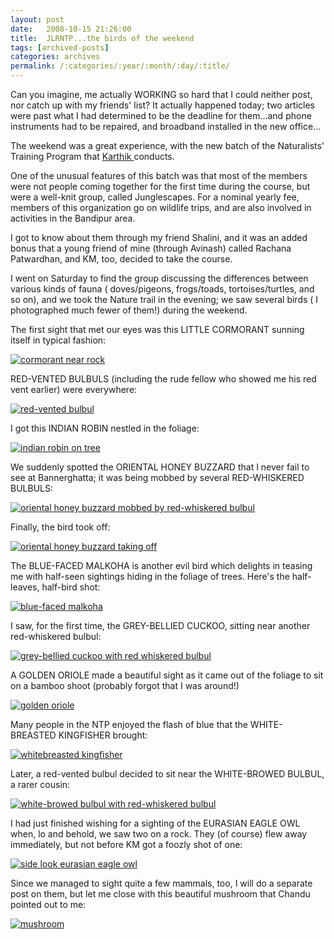 ```yaml
---
layout: post
date:	2008-10-15 21:26:00
title:  JLRNTP...the birds of the weekend
tags: [archived-posts]
categories: archives
permalink: /:categories/:year/:month/:day/:title/
---
```

Can you imagine, me actually WORKING so hard that I could neither post, nor catch up with my friends' list? It actually happened today; two articles were past what I had determined to be the deadline for them...and phone instruments had to be repaired, and broadband installed in the new office... 


The weekend was a great experience, with the new batch of the Naturalists' Training Program that <a href="http;//www.wildwanderer.com"> Karthik </a> conducts.

One of the unusual features of this batch was that most of the members were not people coming together for the first time during the course, but were a well-knit group, called Junglescapes. For a nominal yearly fee, members of this organization go on wildlife trips, and are also involved in activities in the Bandipur area.

I got to know about them through my friend Shalini, and it was an added bonus that a young friend of mine (through Avinash) called Rachana Patwardhan, and KM, too, decided to take the course. 

I went on Saturday to find the group discussing the differences between various kinds of fauna ( doves/pigeons, frogs/toads, tortoises/turtles, and so on), and we took the Nature trail in the evening; we saw several birds ( I photographed much fewer of them!) during the weekend.

The first sight that met our eyes was this LITTLE CORMORANT sunning itself in typical fashion:

<a href="http://s297.photobucket.com/albums/mm205/depontis/?action=view&current=IMG_7822.jpg" target="_blank"><img src="http://i297.photobucket.com/albums/mm205/depontis/IMG_7822.jpg" border="0" alt="cormorant near rock"></a>

<lj-cut text="Birds of Bannerghatta....">

RED-VENTED BULBULS (including the rude fellow who showed me his red vent earlier) were everywhere:


<a href="http://s297.photobucket.com/albums/mm205/depontis/?action=view&current=IMG_7860.jpg" target="_blank"><img src="http://i297.photobucket.com/albums/mm205/depontis/IMG_7860.jpg" border="0" alt="red-vented bulbul"></a>


I got this INDIAN ROBIN nestled in the foliage:


<a href="http://s297.photobucket.com/albums/mm205/depontis/?action=view&current=IMG_7872.jpg" target="_blank"><img src="http://i297.photobucket.com/albums/mm205/depontis/IMG_7872.jpg" border="0" alt="indian robin on tree"></a>


We suddenly spotted the ORIENTAL HONEY BUZZARD that I never fail to see at Bannerghatta; it was being mobbed by several RED-WHISKERED BULBULS:


<a href="http://s297.photobucket.com/albums/mm205/depontis/?action=view&current=IMG_7900.jpg" target="_blank"><img src="http://i297.photobucket.com/albums/mm205/depontis/IMG_7900.jpg" border="0" alt="oriental honey buzzard mobbed by red-whiskered bulbul"></a>


Finally, the bird took off:


<a href="http://s297.photobucket.com/albums/mm205/depontis/?action=view&current=IMG_7527-1.jpg" target="_blank"><img src="http://i297.photobucket.com/albums/mm205/depontis/IMG_7527-1.jpg" border="0" alt="oriental honey buzzard taking off"></a>

The BLUE-FACED MALKOHA is another evil bird which delights in teasing me with half-seen sightings hiding in the foliage of trees. Here's the half-leaves, half-bird shot:


<a href="http://s297.photobucket.com/albums/mm205/depontis/?action=view&current=IMG_7911.jpg" target="_blank"><img src="http://i297.photobucket.com/albums/mm205/depontis/IMG_7911.jpg" border="0" alt="blue-faced malkoha"></a>


I saw, for the first time, the GREY-BELLIED CUCKOO, sitting near another red-whiskered bulbul:

<a href="http://s297.photobucket.com/albums/mm205/depontis/?action=view&current=IMG_7918.jpg" target="_blank"><img src="http://i297.photobucket.com/albums/mm205/depontis/IMG_7918.jpg" border="0" alt="grey-bellied cuckoo with red whiskered bulbul"></a>


A GOLDEN ORIOLE made a beautiful sight as it came out of the foliage to sit on a bamboo shoot (probably forgot that I was around!)


<a href="http://s297.photobucket.com/albums/mm205/depontis/?action=view&current=IMG_7932.jpg" target="_blank"><img src="http://i297.photobucket.com/albums/mm205/depontis/IMG_7932.jpg" border="0" alt="golden oriole"></a>


Many people in the NTP enjoyed the flash of blue that the WHITE-BREASTED KINGFISHER brought: 

<a href="http://s297.photobucket.com/albums/mm205/depontis/?action=view&current=IMG_7943.jpg" target="_blank"><img src="http://i297.photobucket.com/albums/mm205/depontis/IMG_7943.jpg" border="0" alt="whitebreasted kingfisher"></a>

Later, a red-vented bulbul decided to sit near the WHITE-BROWED BULBUL, a rarer cousin:


<a href="http://s297.photobucket.com/albums/mm205/depontis/?action=view&current=IMG_7883.jpg" target="_blank"><img src="http://i297.photobucket.com/albums/mm205/depontis/IMG_7883.jpg" border="0" alt="white-browed bulbul with red-whiskered bulbul"></a>

I had just finished wishing for a sighting of the EURASIAN EAGLE OWL when, lo and behold, we saw two on a rock. They (of course) flew away immediately, but not before KM got a foozly shot of one:


<a href="http://s297.photobucket.com/albums/mm205/depontis/?action=view&current=IMG_7495.jpg" target="_blank"><img src="http://i297.photobucket.com/albums/mm205/depontis/IMG_7495.jpg" border="0" alt="side look eurasian eagle owl"></a>

</lj-cut>

Since we managed to sight quite a few mammals, too, I will do a separate post on them, but let me close with this beautiful mushroom that Chandu pointed out to me:

<a href="http://s297.photobucket.com/albums/mm205/depontis/?action=view&current=IMG_1629.jpg" target="_blank"><img src="http://i297.photobucket.com/albums/mm205/depontis/IMG_1629.jpg" border="0" alt="mushroom"></a>
